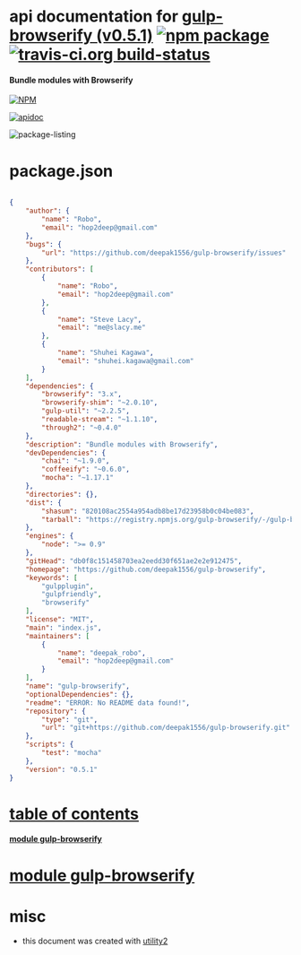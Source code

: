 # api documentation for  [gulp-browserify (v0.5.1)](https://github.com/deepak1556/gulp-browserify)  [![npm package](https://img.shields.io/npm/v/npmdoc-gulp-browserify.svg?style=flat-square)](https://www.npmjs.org/package/npmdoc-gulp-browserify) [![travis-ci.org build-status](https://api.travis-ci.org/npmdoc/node-npmdoc-gulp-browserify.svg)](https://travis-ci.org/npmdoc/node-npmdoc-gulp-browserify)
#### Bundle modules with Browserify

[![NPM](https://nodei.co/npm/gulp-browserify.png?downloads=true)](https://www.npmjs.com/package/gulp-browserify)

[![apidoc](https://npmdoc.github.io/node-npmdoc-gulp-browserify/build/screen-capture.buildNpmdoc.browser._2Fhome_2Ftravis_2Fbuild_2Fnpmdoc_2Fnode-npmdoc-gulp-browserify_2Ftmp_2Fbuild_2Fapidoc.html.png)](https://npmdoc.github.io/node-npmdoc-gulp-browserify/build..beta..travis-ci.org/apidoc.html)

![package-listing](https://npmdoc.github.io/node-npmdoc-gulp-browserify/build/screen-capture.npmPackageListing.svg)



# package.json

```json

{
    "author": {
        "name": "Robo",
        "email": "hop2deep@gmail.com"
    },
    "bugs": {
        "url": "https://github.com/deepak1556/gulp-browserify/issues"
    },
    "contributors": [
        {
            "name": "Robo",
            "email": "hop2deep@gmail.com"
        },
        {
            "name": "Steve Lacy",
            "email": "me@slacy.me"
        },
        {
            "name": "Shuhei Kagawa",
            "email": "shuhei.kagawa@gmail.com"
        }
    ],
    "dependencies": {
        "browserify": "3.x",
        "browserify-shim": "~2.0.10",
        "gulp-util": "~2.2.5",
        "readable-stream": "~1.1.10",
        "through2": "~0.4.0"
    },
    "description": "Bundle modules with Browserify",
    "devDependencies": {
        "chai": "~1.9.0",
        "coffeeify": "~0.6.0",
        "mocha": "~1.17.1"
    },
    "directories": {},
    "dist": {
        "shasum": "820108ac2554a954adb8be17d23958b0c04be083",
        "tarball": "https://registry.npmjs.org/gulp-browserify/-/gulp-browserify-0.5.1.tgz"
    },
    "engines": {
        "node": ">= 0.9"
    },
    "gitHead": "db0f8c151458703ea2eedd30f651ae2e2e912475",
    "homepage": "https://github.com/deepak1556/gulp-browserify",
    "keywords": [
        "gulpplugin",
        "gulpfriendly",
        "browserify"
    ],
    "license": "MIT",
    "main": "index.js",
    "maintainers": [
        {
            "name": "deepak_robo",
            "email": "hop2deep@gmail.com"
        }
    ],
    "name": "gulp-browserify",
    "optionalDependencies": {},
    "readme": "ERROR: No README data found!",
    "repository": {
        "type": "git",
        "url": "git+https://github.com/deepak1556/gulp-browserify.git"
    },
    "scripts": {
        "test": "mocha"
    },
    "version": "0.5.1"
}
```



# <a name="apidoc.tableOfContents"></a>[table of contents](#apidoc.tableOfContents)

#### [module gulp-browserify](#apidoc.module.gulp-browserify)



# <a name="apidoc.module.gulp-browserify"></a>[module gulp-browserify](#apidoc.module.gulp-browserify)



# misc
- this document was created with [utility2](https://github.com/kaizhu256/node-utility2)
